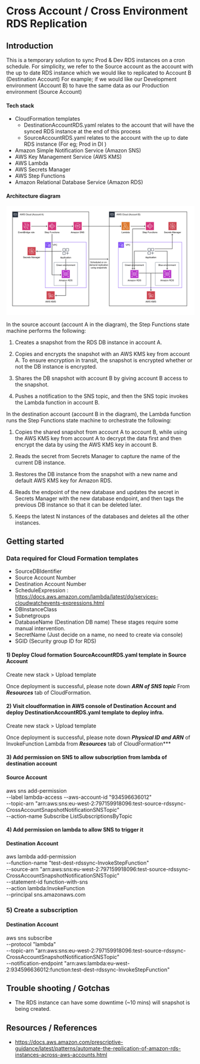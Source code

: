 # Cross Account / Cross Environment RDS Replication


## Introduction  
This is a temporary solution to sync Prod & Dev RDS instances on a cron schedule. For simplicity, we refer to the Source account as the account with the up to date RDS instance which we would like to replicated to Account B (Destination Account) For example; if we would like our Development environment (Account B) to have the same data as our Production environment (Source Account)
#### Tech stack 
- CloudFormation templates 
  - DestinationAccountRDS.yaml relates to the account that will have the synced RDS instance at the end of this process
  - SourceAccountRDS.yaml relates to the account with the up to date RDS instance (For eg; Prod in DI ) 
- Amazon Simple Notification Service (Amazon SNS)
- AWS Key Management Service (AWS KMS)
- AWS Lambda 
- AWS Secrets Manager 
- AWS Step Functions
- Amazon Relational Database Service (Amazon RDS) 

#### Architecture diagram 

![alt text](./architecture_data_flow_daigram.png)

In the source account (account A in the diagram), the Step Functions state machine performs the following:

1. Creates a snapshot from the RDS DB instance in account A.

1. Copies and encrypts the snapshot with an AWS KMS key from account A. To ensure encryption in transit, the snapshot is encrypted whether or not the DB instance is encrypted.

1. Shares the DB snapshot with account B by giving account B access to the snapshot.

1. Pushes a notification to the SNS topic, and then the SNS topic invokes the Lambda function in account B.

In the destination account (account B in the diagram), the Lambda function runs the Step Functions state machine to orchestrate the following:

1. Copies the shared snapshot from account A to account B, while using the AWS KMS key from account A to decrypt the data first and then encrypt the data by using the AWS KMS key in account B.

1. Reads the secret from Secrets Manager to capture the name of the current DB instance.

1. Restores the DB instance from the snapshot with a new name and default AWS KMS key for Amazon RDS.

1. Reads the endpoint of the new database and updates the secret in Secrets Manager with the new database endpoint, and then tags the previous DB instance so that it can be deleted later.

1. Keeps the latest N instances of the databases and deletes all the other instances.

## Getting started

### Data required for Cloud Formation templates 

-   SourceDBIdentifier 
-   Source Account Number
-   Destination Account Number
-   ScheduleExpression : https://docs.aws.amazon.com/lambda/latest/dg/services-cloudwatchevents-expressions.html
-   DBInstanceClass 
-   Subnetgroups
-   DatabaseName (Destination DB name) 
These stages require some manual intervention.
-   SecretName (Just decide on a name, no need to create via console)
-   SGID (Security group ID for RDS) 

####  1) Deploy Cloud formation SourceAccountRDS.yaml template in Source Account 

Create new stack > Upload template 

Once deployment is successful, please note down ***ARN of SNS topic*** From ***Resources*** tab of CloudFormation. 
   
#### 2) Visit cloudformation in AWS console of Destination Account and deploy DestinationAccountRDS.yaml template to deploy infra. 

Create new stack > Upload template 

Once deployment is successful, please note down ***Physical ID and ARN*** of InvokeFunction Lambda from ***Resources*** tab of CloudFormation***

#### 3) Add permission on SNS to allow subscription from lambda of destination account
#### Source Account
aws sns add-permission \
--label lambda-access --aws-account-id "934596636012" \
--topic-arn "arn:aws:sns:eu-west-2:797159918096:test-source-rdssync-CrossAccountSnapshotNotificationSNSTopic" \
--action-name Subscribe ListSubscriptionsByTopic 

#### 4) Add permission on lambda to allow SNS to trigger it
#### Destination Account
aws lambda add-permission \
--function-name "test-dest-rdssync-InvokeStepFunction" \
--source-arn "arn:aws:sns:eu-west-2:797159918096:test-source-rdssync-CrossAccountSnapshotNotificationSNSTopic" \
--statement-id function-with-sns \
--action lambda:InvokeFunction \
--principal sns.amazonaws.com

### 5) Create a subscription
#### Destination Account
aws sns subscribe \
--protocol "lambda" \
--topic-arn "arn:aws:sns:eu-west-2:797159918096:test-source-rdssync-CrossAccountSnapshotNotificationSNSTopic" \
--notification-endpoint "arn:aws:lambda:eu-west-2:934596636012:function:test-dest-rdssync-InvokeStepFunction"

## Trouble shooting / Gotchas

- The RDS instance can have some downtime (~10 mins) will snapshot is being created. 

## Resources / References 

* https://docs.aws.amazon.com/prescriptive-guidance/latest/patterns/automate-the-replication-of-amazon-rds-instances-across-aws-accounts.html 


